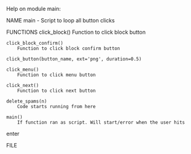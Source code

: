 Help on module main:

NAME
    main - Script to loop all button clicks

FUNCTIONS
    click_block()
        Function to click block button

    click_block_confirm()
        Function to click block confirm button

    click_button(button_name, ext='png', duration=0.5)

    click_menu()
        Function to click menu button

    click_next()
        Function to click next button

    delete_spams(n)
        Code starts running from here

    main()
        If function ran as script. Will start/error when the user hits 
enter

FILE